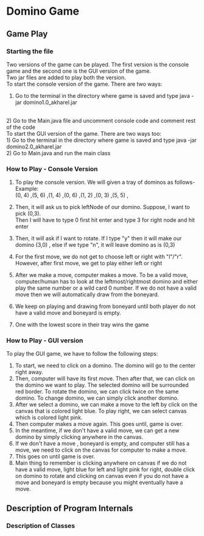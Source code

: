 # Domino Game

## Game Play

### Starting the file

Two versions of the game can be played. The first version is the console game and 
the second one is the GUI version of the game. <br>
Two jar files are added to play both the version. <br>
To start the console version of the game. There are two ways: <br>
1) Go to the terminal in the directory where game is saved and type java -jar domino1.0_akharel.jar
<br>
2) Go to the Main.java file and uncomment console code and comment rest of the code

<br>
To start the GUI version of the game. There are two ways too: <br>
1) Go to the terminal in the directory where game is saved and type java -jar domino2.0_akharel.jar <br>
2) Go to Main.java and run the main class

### How to Play - Console Version

1) To play the console version. We will given a tray of dominos as follows- Example: <br>
(0, 4) ,(5, 6) ,(1, 4) ,(0, 6) ,(1, 2) ,(0, 3) ,(5, 5) , <br>

2) Then, it will ask us to pick leftNode of our domino. Suppose, I want to pick (0,3). <br>
Then I will have to type 0 first hit enter and type 3 for right node and hit enter <br>
3) Then, it will ask if I want to rotate. If I type "y" then it will make our domino (3,0) ,
else if we type "n", it will leave domino as is (0,3) <br>
4) For the first move, we do not get to choose left or right with "l"/"r". However, after first move, we 
get to play either left or right <br>
5) After we make a move, computer makes a move. To be a valid move, computer/human has
to look at the leftmost/rightmost domino and either play the same number or a wild card 0 number. 
If we do not have a valid move then we will automatically draw from the boneyard. <br>

6) We keep on playing and drawing from boneyard until both player do not have a valid move and
boneyard is empty.  <br>
7) One with the lowest score in their tray wins the game <br>


### How to Play - GUI version

To play the GUI game, we have to follow the following steps: <br>
1) To start, we need to click on a domino. The domino will go to the center right away. <br>
2) Then, computer will have its first move. Then after that, we can click on the domino we want to play.
The selected domino will be surrounded red border. To rotate the domino, we can click twice on the
same domino. To change domino, we can simply click another domino. <br>
3) After we select a domino, we can make a move to the left by click on the canvas that is colored
light blue. To play right, we can select canvas which is colored light pink. <br>
4) Then computer makes a move again. This goes until, game is over. <br>
5) In the meantime, if we don't have a valid move, we can get a new domino by simply clicking
anywhere in the canvas. <br>
6) If we don't have a move , boneyard is empty, and computer still has a move, we need to click
on the canvas for computer to make a move. <br>
7) This goes on until game is over. <br>
8) Main thing to remember is clicking anywhere on canvas if we do not have a valid move, 
light blue for left and light pink for right, double click on domino to rotate and clicking
on canvas even if you do not have a move and boneyard is empty because you might eventually have
a move.  <br>


## Description of Program Internals

### Description of Classes

